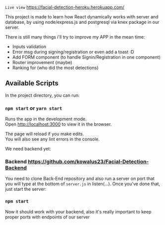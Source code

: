 `Live view` https://facial-detection-heroku.herokuapp.com/

This project is made to learn how React dynamically works with server and database, by using node/express.js and postgresql via knex package in our server.

There is still many things i'll try to improve my APP in the mean time:
* Inputs validation
* Error msg during signing/registration or even add a toast :D
* Add FORM component (to handle Signin/Registration in one component)
* Router improvement (maybe)
* Ranking for (who did the most detections)

## Available Scripts

In the project directory, you can run:

### `npm start` or `yarn start`

Runs the app in the development mode.<br>
Open [http://localhost:3000](http://localhost:3000) to view it in the browser.

The page will reload if you make edits.<br>
You will also see any lint errors in the console.

We need backend yet:
### Backend https://github.com/kowalus23/Facial-Detection-Backend
You need to clone Back-End repository and also run a server on port that you will type at the bottom of `server.js` in listen(...). Once you've done that, just start the server:
### `npm start`
Now it should work with your backend, also it's really important to keep proper ports with endpoints of our server
